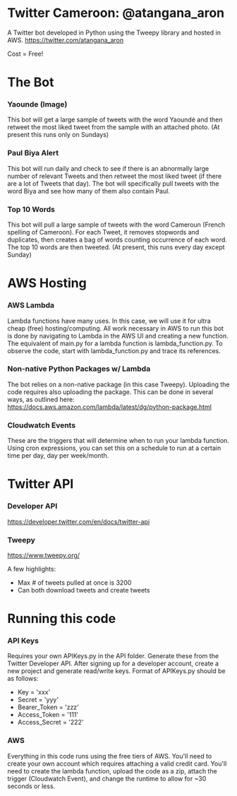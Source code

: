 # Twitter Cameroon: @atangana_aron
A Twitter bot developed in Python using the Tweepy library and hosted in AWS. 
https://twitter.com/atangana_aron

Cost = Free! 

# The Bot
### Yaounde (Image)
This bot will get a large sample of tweets with the word Yaoundé and then retweet the most liked tweet from the sample with an attached photo. (At present this runs only on Sundays)

### Paul Biya Alert
This bot will run daily and check to see if there is an abnormally large number of relevant Tweets and then retweet the most liked tweet (if there are a lot of Tweets that day). The bot will specifically pull tweets with the word Biya and see how many of them also contain Paul. 

### Top 10 Words
This bot will pull a large sample of tweets with the word Cameroun (French spelling of Cameroon). For each Tweet, it removes stopwords and duplicates, then creates a bag of words counting occurrence of each word. The top 10 words are then tweeted. (At present, this runs every day except Sunday)

# AWS Hosting
### AWS Lambda
Lambda functions have many uses. In this case, we will use it for ultra cheap (free) hosting/computing. All work necessary in AWS to run this bot is done by navigating to Lambda in the AWS UI and creating a new function. The equivalent of main.py for a lambda function is lambda_function.py. To observe the code, start with lambda_function.py and trace its references.

### Non-native Python Packages w/ Lambda
The bot relies on a non-native package (in this case Tweepy). Uploading the code requires also uploading the package. This can be done in several ways, as outlined here: https://docs.aws.amazon.com/lambda/latest/dg/python-package.html

### Cloudwatch Events
These are the triggers that will determine when to run your lambda function. Using cron expressions, you can set this on a schedule to run at a certain time per day, day per week/month. 


# Twitter API
### Developer API
https://developer.twitter.com/en/docs/twitter-api
### Tweepy
https://www.tweepy.org/   

A few highlights:
- Max # of tweets pulled at once is 3200
- Can both download tweets and create tweets

# Running this code 
### API Keys
Requires your own APIKeys.py in the API folder. Generate these from the Twitter Developer API. After signing up for a developer account, create a new project and generate read/write keys. Format of APIKeys.py should be as follows:

- Key = 'xxx'
- Secret = 'yyy'
- Bearer_Token = 'zzz'
- Access_Token = '111'
- Access_Secret = '222'

### AWS
Everything in this code runs using the free tiers of AWS. You'll need to create your own account which requires attaching a valid credit card. You'll need to create the lambda function, upload the code as a zip, attach the trigger (Cloudwatch Event), and change the runtime to allow for ~30 seconds or less. 
